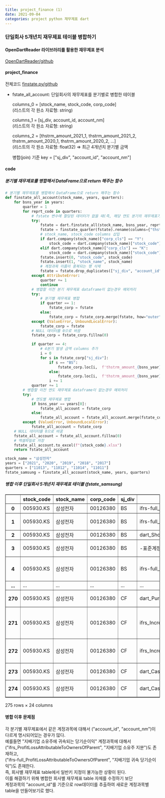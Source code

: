 ```yaml
---
title: project_finance (1)
date: 2021-09-04
categories: project python 재무제표 dart
---
```

### 단일회사 5개년치 재무제표 테이블 병합하기   

#### OpenDartReader 라이브러리를 활용한 재무제표 분석  
[OpenDartReader/github](https://github.com/FinanceData/OpenDartReader)  
  
#### project_finance
전체코드 [finstate.py/github](https://github.com/yeonseo-Jung/project_finance/blob/aca4af282fedc2452e5f95f44f3d58ab07d4f09a/finstate.py)

* fstate_all_account: 단일회사의 재무제표를 분기별로 병합한 테이블  
       
    columns_0 = [stock_name, stock_code, corp_code]   
    (리스트의 각 원소 자료형: string)  
        
    columns_1 = [sj_div, account_id, account_nm]   
    (리스트의 각 원소 자료형: string)  
      
    columns_2 = [thstrm_amount_2021_1, thstrm_amount_2021_2, thstrm_amount_2020_1, thstrm_amount_2020_2, ...]   
    (리스트의 각 원소 자료형: float32) ⇒ 최근 4개년치 분기별 금액  
  
    병합(join) 기준 key = ["sj_div", "account_id", "account_nm"]
  
#### code
##### 분기별 재무제표를 병합해서 DataFrame으로 return 해주는 함수  
```python
# 분기별 재무제표를 병합해서 DataFrame으로 return 해주는 함수 
def finstate_all_account(stock_name, years, quarters):
    for bsns_year in years:
        quarter = 1
        for reprt_code in quarters:
            # fstate 변수에 할당된 데이터가 없을 때(즉, 해당 연도 분기의 재무제표가 dart에 공시되어 있지 않은 경우) 예외처리
            try:
                fstate = dart.finstate_all(stock_name, bsns_year, reprt_code, fs_div="CFS")
                fstate = finstate_quarter(fstate).rename(columns={"thstrm_amount": f'thstrm_amount_{bsns_year}_{quarter}'})
                # stock_name, stock_code columns 삽입
                if dart.company(stock_name)["corp_cls"] == "Y":
                    stock_code = dart.company(stock_name)["stock_code"] + ".KS"
                elif dart.company(stock_name)["corp_cls"] == "K":
                    stock_code = dart.company(stock_name)["stock_code"] + ".KQ"
                fstate.insert(0, "stock_code", stock_code)
                fstate.insert(1, "stock_name", stock_name)
                # 계정과목 이름이 중복되는 행 삭제
                fstate = fstate.drop_duplicates(["sj_div", "account_id", "account_nm"], keep=False, ignore_index=True)
            except AttributeError:
                quarter += 1
                continue
            # 병합할 이전 분기 재무제표 dataframe이 없는경우 예외처리
            try:
                # 분기별 재무제표 병합
                if quarter == 1:
                    fstate_corp = fstate
                else:
                    fstate_corp = fstate_corp.merge(fstate, how="outer", on=["stock_name", "stock_code", "corp_code", "sj_div", "account_id", "account_nm"], suffixes=("", ""))
            except (ValueError, UnboundLocalError):
                fstate_corp = fstate
            # NULL 데이터를 0으로 바꿈
            fstate_corp = fstate_corp.fillna(0)

            if quarter == 4:
                # 4분기 발생 금액 columns 추가
                i = 0
                for s in fstate_corp["sj_div"]:
                    if s == "BS":
                        fstate_corp.loc[i,  f'thstrm_amount_{bsns_year}_{quarter}'] = fstate_corp.loc[i,  f'thstrm_amount_{bsns_year}_{quarter}']
                    else:
                        fstate_corp.loc[i,  f'thstrm_amount_{bsns_year}_{quarter}'] = fstate_corp.loc[i,  f'thstrm_amount_{bsns_year}_{quarter}'] - fstate_corp.loc[i,  f'thstrm_amount_{bsns_year}_{quarter-1}']
                    i += 1
            quarter += 1
        # 병합할 이전 연도 재무제표 dataframe이 없는경우 예외처리
        try:    
            # 연도별 재무제표 병합
            if bsns_year == years[0]:
                fstate_all_account = fstate_corp
            else:
                fstate_all_account = fstate_all_account.merge(fstate_corp, how="outer", on=["stock_name", "stock_code", "corp_code", "sj_div", "account_id", "account_nm"], suffixes=("", ""))
        except (ValueError, UnboundLocalError):
            fstate_all_account = fstate_corp
    # NULL 데이터를 0으로 바꿈
    fstate_all_account = fstate_all_account.fillna(0)
    # 엑셀파일로 저장
    fstate_all_account.to_excel(f"{stock_code}.xlsx")
    return fstate_all_account
```

```python
stock_name = "삼성전자"
years = ["2021", "2020", "2019", "2018", "2017"]
quarters = ["11013", "11012", "11014", "11011"]
fstate_samsung = finstate_all_account(stock_name, years, quarters)
```



##### 병합 이후 단일회사 5개년치 재무제표 테이블 (fstate_samsung)
<div>
<style scoped>
    .dataframe tbody tr th:only-of-type {
        vertical-align: middle;
    }

    .dataframe tbody tr th {
        vertical-align: top;
    }

    .dataframe thead th {
        text-align: right;
    }
</style>
<table border="1" class="dataframe">
  <thead>
    <tr style="text-align: right;">
      <th></th>
      <th>stock_code</th>
      <th>stock_name</th>
      <th>corp_code</th>
      <th>sj_div</th>
      <th>account_id</th>
      <th>account_nm</th>
      <th>thstrm_amount_2021_1</th>
      <th>thstrm_amount_2021_2</th>
      <th>thstrm_amount_2020_1</th>
      <th>thstrm_amount_2020_2</th>
      <th>...</th>
      <th>thstrm_amount_2019_3</th>
      <th>thstrm_amount_2019_4</th>
      <th>thstrm_amount_2018_1</th>
      <th>thstrm_amount_2018_2</th>
      <th>thstrm_amount_2018_3</th>
      <th>thstrm_amount_2018_4</th>
      <th>thstrm_amount_2017_1</th>
      <th>thstrm_amount_2017_2</th>
      <th>thstrm_amount_2017_3</th>
      <th>thstrm_amount_2017_4</th>
    </tr>
  </thead>
  <tbody>
    <tr>
      <th>0</th>
      <td>005930.KS</td>
      <td>삼성전자</td>
      <td>00126380</td>
      <td>BS</td>
      <td>ifrs-full_CurrentAssets</td>
      <td>유동자산</td>
      <td>2.091554e+14</td>
      <td>1.911185e+14</td>
      <td>1.867397e+14</td>
      <td>1.861369e+14</td>
      <td>...</td>
      <td>1.860421e+14</td>
      <td>1.813853e+14</td>
      <td>0.000000e+00</td>
      <td>0.000000e+00</td>
      <td>0.000000e+00</td>
      <td>0.000000e+00</td>
      <td>0.0</td>
      <td>0.0</td>
      <td>0.000000e+00</td>
      <td>0.000000e+00</td>
    </tr>
    <tr>
      <th>1</th>
      <td>005930.KS</td>
      <td>삼성전자</td>
      <td>00126380</td>
      <td>BS</td>
      <td>ifrs-full_CashAndCashEquivalents</td>
      <td>현금및현금성자산</td>
      <td>4.103959e+13</td>
      <td>3.068379e+13</td>
      <td>2.791668e+13</td>
      <td>3.610961e+13</td>
      <td>...</td>
      <td>2.660499e+13</td>
      <td>2.688600e+13</td>
      <td>0.000000e+00</td>
      <td>0.000000e+00</td>
      <td>0.000000e+00</td>
      <td>0.000000e+00</td>
      <td>0.0</td>
      <td>0.0</td>
      <td>0.000000e+00</td>
      <td>0.000000e+00</td>
    </tr>
    <tr>
      <th>2</th>
      <td>005930.KS</td>
      <td>삼성전자</td>
      <td>00126380</td>
      <td>BS</td>
      <td>dart_ShortTermDepositsNotClassifiedAsCashEquiv...</td>
      <td>단기금융상품</td>
      <td>8.715927e+13</td>
      <td>7.777703e+13</td>
      <td>7.863802e+13</td>
      <td>7.512761e+13</td>
      <td>...</td>
      <td>6.947697e+13</td>
      <td>7.625205e+13</td>
      <td>4.602770e+13</td>
      <td>4.871714e+13</td>
      <td>5.868142e+13</td>
      <td>6.589380e+13</td>
      <td>0.0</td>
      <td>0.0</td>
      <td>4.128067e+13</td>
      <td>4.944769e+13</td>
    </tr>
    <tr>
      <th>3</th>
      <td>005930.KS</td>
      <td>삼성전자</td>
      <td>00126380</td>
      <td>BS</td>
      <td>-표준계정코드 미사용-</td>
      <td>단기상각후원가금융자산</td>
      <td>3.526888e+12</td>
      <td>2.350399e+12</td>
      <td>3.037379e+12</td>
      <td>1.224565e+12</td>
      <td>...</td>
      <td>4.021901e+12</td>
      <td>3.914216e+12</td>
      <td>3.733160e+12</td>
      <td>3.896630e+12</td>
      <td>3.446114e+12</td>
      <td>2.703693e+12</td>
      <td>0.0</td>
      <td>0.0</td>
      <td>0.000000e+00</td>
      <td>0.000000e+00</td>
    </tr>
    <tr>
      <th>4</th>
      <td>005930.KS</td>
      <td>삼성전자</td>
      <td>00126380</td>
      <td>BS</td>
      <td>ifrs-full_CurrentFinancialAssetsAtFairValueThr...</td>
      <td>단기당기손익-공정가치금융자산</td>
      <td>5.949500e+10</td>
      <td>4.972000e+10</td>
      <td>1.238759e+12</td>
      <td>5.826410e+11</td>
      <td>...</td>
      <td>1.842611e+12</td>
      <td>1.727436e+12</td>
      <td>0.000000e+00</td>
      <td>0.000000e+00</td>
      <td>0.000000e+00</td>
      <td>0.000000e+00</td>
      <td>0.0</td>
      <td>0.0</td>
      <td>0.000000e+00</td>
      <td>0.000000e+00</td>
    </tr>
    <tr>
      <th>...</th>
      <td>...</td>
      <td>...</td>
      <td>...</td>
      <td>...</td>
      <td>...</td>
      <td>...</td>
      <td>...</td>
      <td>...</td>
      <td>...</td>
      <td>...</td>
      <td>...</td>
      <td>...</td>
      <td>...</td>
      <td>...</td>
      <td>...</td>
      <td>...</td>
      <td>...</td>
      <td>...</td>
      <td>...</td>
      <td>...</td>
      <td>...</td>
    </tr>
    <tr>
      <th>270</th>
      <td>005930.KS</td>
      <td>삼성전자</td>
      <td>00126380</td>
      <td>CF</td>
      <td>dart_PurchaseOfAvailableForSaleFinancialAssets</td>
      <td>매도가능금융자산의 취득</td>
      <td>0.000000e+00</td>
      <td>0.000000e+00</td>
      <td>0.000000e+00</td>
      <td>0.000000e+00</td>
      <td>...</td>
      <td>0.000000e+00</td>
      <td>0.000000e+00</td>
      <td>0.000000e+00</td>
      <td>0.000000e+00</td>
      <td>0.000000e+00</td>
      <td>0.000000e+00</td>
      <td>0.0</td>
      <td>0.0</td>
      <td>1.447670e+11</td>
      <td>-1.447670e+11</td>
    </tr>
    <tr>
      <th>271</th>
      <td>005930.KS</td>
      <td>삼성전자</td>
      <td>00126380</td>
      <td>CF</td>
      <td>ifrs_IncreaseDecreaseInCashAndCashEquivalentsB...</td>
      <td>환율변동효과 반영전 현금및현금성자산의 순증가(감소)</td>
      <td>0.000000e+00</td>
      <td>0.000000e+00</td>
      <td>0.000000e+00</td>
      <td>0.000000e+00</td>
      <td>...</td>
      <td>0.000000e+00</td>
      <td>0.000000e+00</td>
      <td>0.000000e+00</td>
      <td>0.000000e+00</td>
      <td>0.000000e+00</td>
      <td>0.000000e+00</td>
      <td>0.0</td>
      <td>0.0</td>
      <td>-1.031843e+12</td>
      <td>1.247801e+12</td>
    </tr>
    <tr>
      <th>272</th>
      <td>005930.KS</td>
      <td>삼성전자</td>
      <td>00126380</td>
      <td>CF</td>
      <td>ifrs_IncreaseDecreaseInCashAndCashEquivalents</td>
      <td>현금및현금성자산의 순증가(감소)</td>
      <td>0.000000e+00</td>
      <td>0.000000e+00</td>
      <td>0.000000e+00</td>
      <td>0.000000e+00</td>
      <td>...</td>
      <td>0.000000e+00</td>
      <td>0.000000e+00</td>
      <td>0.000000e+00</td>
      <td>0.000000e+00</td>
      <td>0.000000e+00</td>
      <td>0.000000e+00</td>
      <td>0.0</td>
      <td>0.0</td>
      <td>-1.323216e+12</td>
      <td>1.323216e+12</td>
    </tr>
    <tr>
      <th>273</th>
      <td>005930.KS</td>
      <td>삼성전자</td>
      <td>00126380</td>
      <td>CF</td>
      <td>dart_CashAndCashEquivalentsAtBeginningOfPeriodCf</td>
      <td>기초 현금및현금성자산</td>
      <td>0.000000e+00</td>
      <td>0.000000e+00</td>
      <td>0.000000e+00</td>
      <td>0.000000e+00</td>
      <td>...</td>
      <td>0.000000e+00</td>
      <td>0.000000e+00</td>
      <td>0.000000e+00</td>
      <td>0.000000e+00</td>
      <td>0.000000e+00</td>
      <td>0.000000e+00</td>
      <td>0.0</td>
      <td>0.0</td>
      <td>3.211144e+13</td>
      <td>-3.211144e+13</td>
    </tr>
    <tr>
      <th>274</th>
      <td>005930.KS</td>
      <td>삼성전자</td>
      <td>00126380</td>
      <td>CF</td>
      <td>dart_CashAndCashEquivalentsAtEndOfPeriodCf</td>
      <td>기말 현금및현금성자산</td>
      <td>0.000000e+00</td>
      <td>0.000000e+00</td>
      <td>0.000000e+00</td>
      <td>0.000000e+00</td>
      <td>...</td>
      <td>0.000000e+00</td>
      <td>0.000000e+00</td>
      <td>0.000000e+00</td>
      <td>0.000000e+00</td>
      <td>0.000000e+00</td>
      <td>0.000000e+00</td>
      <td>0.0</td>
      <td>0.0</td>
      <td>3.078823e+13</td>
      <td>-3.078823e+13</td>
    </tr>
  </tbody>
</table>
<p>275 rows × 24 columns</p>
</div>  


#### 병합 이후 문제점  
각 분기별 재무제표에서 같은 계정과목에 대해서 ("account_id", "account_nm")이 다르게 명시되어있는 경우가 많다.    
예를들면 "지배기업 소유주에 귀속되는 당기순이익" 계정과목에 대해서   
("ifrs_ProfitLossAttributableToOwnersOfParent", "지배기업 소유주 지분")도 존재하고,    
("ifrs-full_ProfitLossAttributableToOwnersOfParent", "지배기업 귀속 당기순이익")도 존재한다.   
즉, 회사별 재무제표 table에서 일반키 지정이 불가능한 상황이 된다.   
이를 해결하기 위해 병합한 회사별 재무제표 table 자체를 수정하기 보단   
계정과목의 "account_id"를 기준으로 row데이터를 추출하여 새로운 계정과목별 table을 만들어보기로 했다.  
